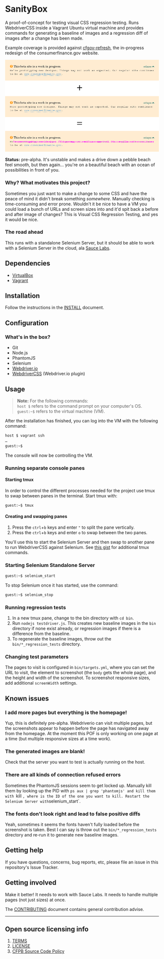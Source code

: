 # SanityBox

A proof-of-concept for testing visual CSS regression testing.
Runs WebdriverCSS inside a Vagrant Ubuntu virtual machine and provides commands
for generating a baseline of images and a regression diff of images after a
change has been made.

Example coverage is provided against [cfgov-refresh](https://github.com/cfpb/cfgov-refresh),
the in-progress redesign of the consumerfinance.gov website.

![Screenshot](screenshot.png)

**Status:** pre-alpha.
It's unstable and makes a drive down a pebble beach feel smooth,
but then again…
you're on a beautiful beach with an ocean of possibilities in front of you.

### Why? What motivates this project?

Sometimes you just want to make a change to some CSS and have the peace of mind
it didn't break something _somewhere_.
Manually checking is time-consuming and error prone. Wouldn't it be nice to have
a VM you could load a bunch of URLs and screen sizes into and it'd spit back a
before and after image of changes? This is Visual CSS Regression Testing, and
yes it would be nice.

### The road ahead

This runs with a standalone Selenium Server,
but it should be able to work with a Selenium Server in the cloud,
ala [Sauce Labs](http://saucelabs.com).


## Dependencies

  - [VirtualBox](http://virtualbox.org)
  - [Vagrant](http://vagrantup.com)

## Installation
Follow the instructions in the [INSTALL](INSTALL.md) document.

## Configuration

### What's in the box?

  - Git
  - Node.js
  - PhantomJS
  - Selenium
  - [Webdriver.io](https://github.com/webdriverio/webdriverio)
  - [WebdriverCSS](https://github.com/webdriverio/webdrivercss) (Webdriver.io plugin)

## Usage

> **Note:** For the following commands:<br>
  `host $` refers to the command prompt on your computer's OS.<br>
  `guest:~$` refers to the virtual machine (VM).

After the installation has finished,
you can log into the VM with the following command:

```bash
host $ vagrant ssh
…
guest:~$
```

The console will now be controlling the VM.

### Running separate console panes

#### Starting tmux
In order to control the different processes needed for the project use
tmux to swap between panes in the terminal. Start tmux with:

```bash
guest:~$ tmux
```

#### Creating and swapping panes
 1. Press the `ctrl`+`b` keys and enter `"` to split the pane vertically.
 2. Press the `ctrl`+`b` keys and enter `o` to swap between the two panes.

You'll use this to start the Selenium Server and then swap to another pane
to run WebdriverCSS against Selenium.
See [this gist](https://gist.github.com/MohamedAlaa/2961058) for additional tmux commands.

### Starting Selenium Standalone Server

```bash
guest:~$ selenium_start
```

To stop Selenium once it has started, use the command:

```bash
guest:~$ selenium_stop
```

### Running regression tests
  1. In a new tmux pane, change to the bin directory with `cd bin`.
  2. Run `nodejs testdriver.js`. This creates new baseline images
     in the `bin` directory if none exist already, or regression images
     if there is a difference from the baseline.
  3. To regenerate the baseline images,
     throw out the `bin/*_regression_tests` directory.

### Changing test parameters
The pages to visit is configured in `bin/targets.yml`,
where you can set the URL to visit,
the element to screenshot (the `body` gets the whole page),
and the height and width of the screenshot.
To screenshot responsive sizes, add additional `screenWidth` settings.

## Known issues

### I add more pages but everything is the homepage!
Yup, this is definitely pre-alpha.
Webdriverio can visit multiple pages,
but the screenshots appear to happen before the
page has navigated away from the homepage.
At the moment this POF is only working on one page at a time
(but multiple responsive sizes at a time work).

### The generated images are blank!
Check that the server you want to test is actually running on the host.

### There are all kinds of connection refused errors
Sometimes the PhantomJS sessions seem to get locked up.
Manually kill them by looking up the PID with `ps aux | grep 'phantomjs'
and kill them with `kill <PID>`,
where `<PID>` is the ID of the one you want to kill.
Restart the Selenium Server with `selenium_start`.

### The fonts don't look right and lead to false positive diffs
Yeah, sometimes it seems the fonts haven't fully loaded before the
screenshot is taken. Best I can say is throw out the `bin/*_regression_tests`
directory and re-run it to generate new baseline images.

## Getting help

If you have questions, concerns, bug reports, etc, please file an issue in this repository's Issue Tracker.

## Getting involved

Make it better! It needs to work with Sauce Labs. It needs to handle multiple pages
(not just sizes) at once.

The [CONTRIBUTING](CONTRIBUTING.md) document contains general contribution advise.


----

## Open source licensing info
1. [TERMS](TERMS.md)
2. [LICENSE](LICENSE)
3. [CFPB Source Code Policy](https://github.com/cfpb/source-code-policy/)
